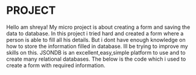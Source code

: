 # PROJECT
Hello am shreya!
My micro project is about creating a form and saving the data to database.
In this project i tried hard and created a form where a person is able to fill all his details.
But i dont have enough knowledge on how to store the information filled in database.
Ill be trying to improve my skills on this.
JSONDB is an excellent,easy,simple platform to use and to create many relational databases.
The below is the code which i used to create a form with required information.
